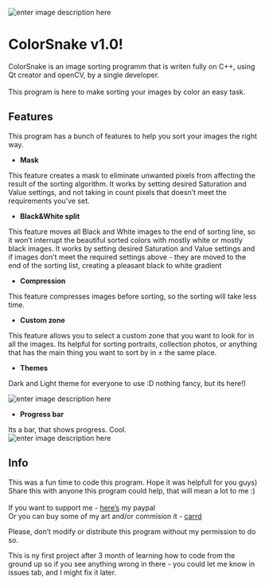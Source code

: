 
<body class="stackedit">
  <div class="stackedit__html"><p><img src="https://i.ibb.co/RbXHmZd/colorsnake.png" alt="enter image description here"></p>
<h1 id="colorsnake-v1.0">ColorSnake v1.0!</h1>
<p>ColorSnake is an image sorting programm that is writen
fully on C++, using Qt creator and openCV, by a single developer.<br> <br>This program is
here to make sorting your images by color an easy task.</p>
<h2 id="features">Features</h2>
<p>This program has a bunch of features to help you sort your images the right way.</p>
<ul>
<li><strong>Mask</strong></li>
</ul>
<p>This feature creates a mask to eliminate unwanted pixels from affecting the result of the sorting algorithm. It works by setting desired Saturation and Value settings, and not taking in count pixels that doesn’t meet the requirements you’ve set.</p>
<ul>
<li><strong>Black&amp;White split</strong></li>
</ul>
<p>This feature moves all Black and White images to the end of sorting line, so it won’t interrupt the beautiful sorted colors with mostly white or mostly black images. It works by setting desired Saturation and Value settings and if images don’t meet the required settings above - they are moved to the end of the sorting list, creating a pleasant black to white gradient</p>
<ul>
<li><strong>Compression</strong></li>
</ul>
<p>This feature compresses images before sorting, so the sorting will take less time.</p>
<ul>
<li><strong>Custom zone</strong></li>
</ul>
<p>This feature allows you to select a custom zone that you want to look for in all the images. Its helpful for sorting portraits, collection photos, or anything that has the main thing you want to sort by in ± the same place. </p>
<ul>
<li><strong>Themes</strong></li>
</ul>
<p>Dark and Light theme for everyone to use :D nothing fancy, but its here!)</p>
<p><img src="https://i.ibb.co/B38ct76/theme.png" alt="enter image description here"></p>
<ul>
<li><strong>Progress bar</strong></li>
</ul>
<p>Its a bar, that shows progress. Cool.<br>
<img src="https://i.ibb.co/vshbhyN/image.png" alt="enter image description here"></p>
<h2 id="info">Info</h2>
<p>This was a fun time to code this program. Hope it was helpfull for you guys) Share this with anyone this program could help, that will mean a lot to me :)<br><br>
If you want to support me - <a href="https://www.paypal.com/paypalme/kotoezh">here’s</a> my paypal<br>
Or you can buy some of my art and/or commision it - <a href="https://hibiscus-comms-eng.carrd.co/">carrd</a></p>
<p>Please, don’t modify or distribute this program without my permission to do so.</p>
<p>This is ny first project after 3 month of learning how to code from the ground up so if you see anything wrong in there - you could let me know in issues tab, and I might fix it later.</p>
</div>
</body>

</html>
